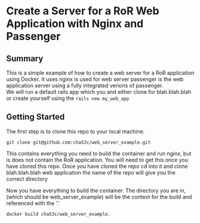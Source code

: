 # Create a Server for a RoR Web Application with Nginx and Passenger

## Summary
This is a simple example of how to create a web server for a RoR application using Docker. It uses nginx is used for web server
passenger is the web application server using a fully integrated verions of passenger.  
We will run a default rails app which you and either clone for blah.blah.blah or create yourself using the `rails new my_web_app`

## Getting Started
The first step is to clone this repo to your local machine.

`git clone git@github.com:cha53c/web_server_example.git`

This contains everything you need to build the container and run nginx, but is does not contain the RoR application. You will need to get this once you have cloned this repo. Once you have cloned the repo cd into it and clone blah.blah.blah web application the name of the repo will give you the correct directory

Now you have everything to build the container.  The directory you are in, (which should be web_server_example) will be the context for the build and referenced with the '.'

`docker build cha53c/web_server_example.`

